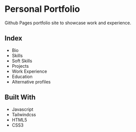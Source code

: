 # Personal Portfolio

Github Pages portfolio site to showcase work and experience.

## Index

- Bio
- Skills
- Soft Skills
- Projects
- Work Experience
- Education
- Alternative profiles

## Built With

- Javascript
- Tailwindcss
- HTML5
- CSS3
